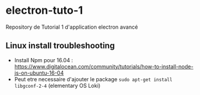 # electron-tuto-1

Repository de Tutorial 1 d'application electron avancé

## Linux install troubleshooting

* Install Npm pour 16.04 : https://www.digitalocean.com/community/tutorials/how-to-install-node-js-on-ubuntu-16-04
* Peut etre necessaire d'ajouter le package `sudo apt-get install libgconf-2-4` (elementary OS Loki)
